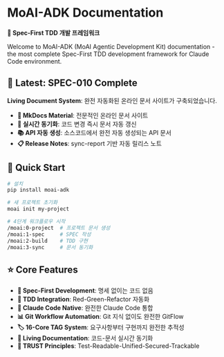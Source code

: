 # MoAI-ADK Documentation

**🗿 Spec-First TDD 개발 프레임워크**

Welcome to MoAI-ADK (MoAI Agentic Development Kit) documentation - the most complete Spec-First TDD development framework for Claude Code environment.

## 🎯 Latest: SPEC-010 Complete

**Living Document System**: 완전 자동화된 온라인 문서 사이트가 구축되었습니다.

- **📖 MkDocs Material**: 전문적인 온라인 문서 사이트
- **🔄 실시간 동기화**: 코드 변경 즉시 문서 자동 갱신
- **📚 API 자동 생성**: 소스코드에서 완전 자동 생성되는 API 문서
- **📋 Release Notes**: sync-report 기반 자동 릴리스 노트

## 🚀 Quick Start

```bash
# 설치
pip install moai-adk

# 새 프로젝트 초기화
moai init my-project

# 4단계 워크플로우 시작
/moai:0-project  # 프로젝트 문서 생성
/moai:1-spec     # SPEC 작성
/moai:2-build    # TDD 구현
/moai:3-sync     # 문서 동기화
```

## ⭐ Core Features

- **🎯 Spec-First Development**: 명세 없이는 코드 없음
- **🔄 TDD Integration**: Red-Green-Refactor 자동화
- **🤖 Claude Code Native**: 완전한 Claude Code 통합
- **📊 Git Workflow Automation**: Git 지식 없이도 완전한 GitFlow
- **🏷️ 16-Core TAG System**: 요구사항부터 구현까지 완전한 추적성
- **📖 Living Documentation**: 코드-문서 실시간 동기화
- **🗿 TRUST Principles**: Test-Readable-Unified-Secured-Trackable